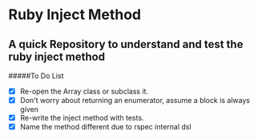 Ruby Inject Method
==================

## A quick Repository to understand and test the ruby inject method

#####To Do List
- [x] Re-open the Array class or subclass it.
- [x] Don't worry about returning an enumerator, assume a block is always given
- [x] Re-write the inject method with tests.
- [x] Name the method different due to rspec internal dsl
